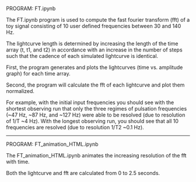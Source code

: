 PROGRAM: FT.ipynb

The FT.ipynb program is used to compute the fast fourier transform (fft) of a toy signal consisting of 10 user defined frequencies between 30 and 140 Hz.

The lightcurve length is determined by increasing the length of the time array (t, t1, and t2) in accordance with an increase in the number of steps such that the cadence of each simulated lightcurve is identical.

First, the program generates and plots the lightcurves (time vs. amplitude graph) for each time array.

Second, the program will calculate the fft of each lightcurve and plot them normalized.

For example, with the initial input frequencies you should see with the shortest observing run that only the three regimes of pulsation frequencies (~47 Hz, ~87 Hz, and ~127 Hz) were able to be resolved (due to resolution of 1/T ~4 Hz). With the longest observing run, you should see that all 10 frequencies are resolved (due to resolution 1/T2 ~0.1 Hz).

-------------------------------------------------------------------------------------------------------------------------------

PROGRAM: FT_animation_HTML.ipynb

The FT_animation_HTML.ipynb animates the increasing resolution of the fft with time.

Both the lightcurve and fft are calculated from 0 to 2.5 seconds.
